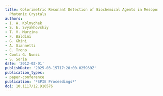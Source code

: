 ```yaml
---
title: Colorimetric Resonant Detection of Biochemical Agents in Mesoporous Silicon-Based
  Photonic Crystals
authors:
- I. A. Kolmychek
- S. E. Svyakhovskiy
- T. V. Murzina
- F. Baldini
- G. Ghini
- A. Giannetti
- C. Trono
- Conti G. Nunzi
- S. Soria
date: '2012-02-01'
publishDate: '2025-03-15T17:20:00.025939Z'
publication_types:
- paper-conference
publication: '*SPIE Proceedings*'
doi: 10.1117/12.910576
---
```

